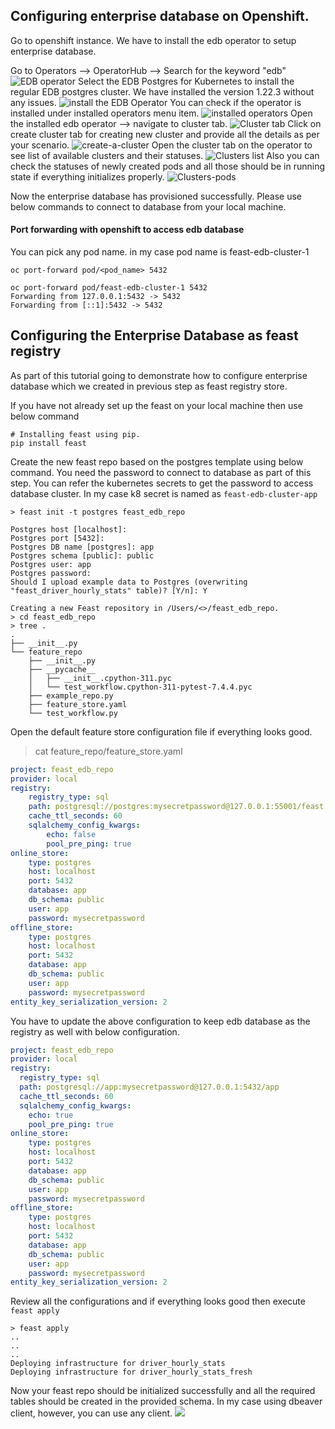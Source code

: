 ## Configuring enterprise database on Openshift.

Go to openshift instance. We have to install the edb operator to setup enterprise database.

Go to Operators --> OperatorHub --> Search for the keyword "edb"
![EDB operator](./images/1-operators-search.png)
Select the EDB Postgres for Kubernetes to install the regular EDB postgres cluster. We have installed the version 1.22.3 without any issues.
![install the EDB Operator](./images/2-EDB-postgres-for-k8s.png)
You can check if the operator is installed under installed operators menu item.
![installed operators](./images/3-installed-operators.png)
Open the installed edb operator --> navigate to cluster tab.
![Cluster tab](./images/4-operator-cluster.png)
Click on create cluster tab for creating new cluster and provide all the details as per your scenario.
![create-a-cluster](./images/5-create-edb-cluster.png)
Open the cluster tab on the operator to see list of available clusters and their statuses.
![Clusters list](./images/6-cluster-list-after-creation.png)
Also you can check the statuses of newly created pods and all those should be in running state if everything initializes properly.
![Clusters-pods](./images/7-edb-pods-list.png)

Now the enterprise database has provisioned successfully. Please use below commands to connect to database from your local machine.

#### Port forwarding with openshift to access edb database
You can pick any pod name. in my case pod name is feast-edb-cluster-1
```shell
oc port-forward pod/<pod_name> 5432

oc port-forward pod/feast-edb-cluster-1 5432
Forwarding from 127.0.0.1:5432 -> 5432
Forwarding from [::1]:5432 -> 5432
```

## Configuring the Enterprise Database as feast registry
As part of this tutorial going to demonstrate how to configure enterprise database which we created in previous step as feast registry store.

If you have not already set up the feast on your local machine then use below command
```shell
# Installing feast using pip.
pip install feast
```

Create the new feast repo based on the postgres template using below command. You need the password to connect to database as part of this step.
You can refer the kubernetes secrets to get the password to access database cluster. In my case k8 secret is named as `feast-edb-cluster-app`  
```shell
> feast init -t postgres feast_edb_repo

Postgres host [localhost]: 
Postgres port [5432]: 
Postgres DB name [postgres]: app
Postgres schema [public]: public
Postgres user: app
Postgres password: 
Should I upload example data to Postgres (overwriting "feast_driver_hourly_stats" table)? [Y/n]: Y

Creating a new Feast repository in /Users/<>/feast_edb_repo.
> cd feast_edb_repo
> tree .
.
├── __init__.py
└── feature_repo
    ├── __init__.py
    ├── __pycache__
    │   ├── __init__.cpython-311.pyc
    │   └── test_workflow.cpython-311-pytest-7.4.4.pyc
    ├── example_repo.py
    ├── feature_store.yaml
    └── test_workflow.py
```
Open the default feature store configuration file if everything looks good.
> cat feature_repo/feature_store.yaml
```yaml
project: feast_edb_repo
provider: local
registry:
    registry_type: sql
    path: postgresql://postgres:mysecretpassword@127.0.0.1:55001/feast
    cache_ttl_seconds: 60
    sqlalchemy_config_kwargs:
        echo: false
        pool_pre_ping: true
online_store:
    type: postgres
    host: localhost
    port: 5432
    database: app
    db_schema: public
    user: app
    password: mysecretpassword
offline_store:
    type: postgres
    host: localhost
    port: 5432
    database: app
    db_schema: public
    user: app
    password: mysecretpassword
entity_key_serialization_version: 2
```
You have to update the above configuration to keep edb database as the registry as well with below configuration.
```yaml
project: feast_edb_repo
provider: local
registry:
  registry_type: sql
  path: postgresql://app:mysecretpassword@127.0.0.1:5432/app
  cache_ttl_seconds: 60
  sqlalchemy_config_kwargs:
    echo: true
    pool_pre_ping: true
online_store:
    type: postgres
    host: localhost
    port: 5432
    database: app
    db_schema: public
    user: app
    password: mysecretpassword
offline_store:
    type: postgres
    host: localhost
    port: 5432
    database: app
    db_schema: public
    user: app
    password: mysecretpassword
entity_key_serialization_version: 2
```
Review all the configurations and if everything looks good then execute `feast apply`

```shell
> feast apply
..
..
..
Deploying infrastructure for driver_hourly_stats
Deploying infrastructure for driver_hourly_stats_fresh
```

Now your feast repo should be initialized successfully and all the required tables should be created in the provided schema.
In my case using dbeaver client, however, you can use any client.
![](./images/8-edb-schema-after-feast-apply.png)